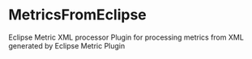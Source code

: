 # MetricsFromEclipse
Eclipse Metric XML processor
Plugin for processing metrics from XML generated by Eclipse Metric Plugin
